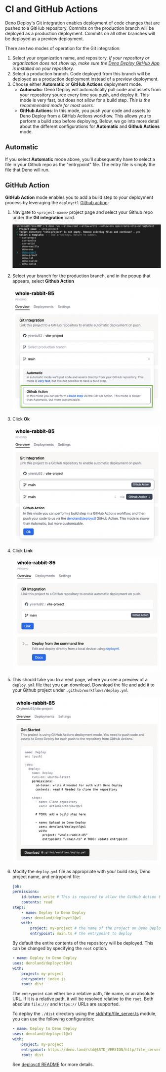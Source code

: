# CI and GitHub Actions

Deno Deploy's Git integration enables deployment of code changes that are pushed
to a GitHub repository. Commits on the production branch will be deployed as a
production deployment. Commits on all other branches will be deployed as a
preview deployment.

There are two modes of operation for the Git integration:

1. Select your organization name, and repository. _If your repository or
   organization does not show up, make sure the [Deno Deploy GitHub App][ghapp]
   is installed on your repository._
2. Select a production branch. Code deployed from this branch will be deployed
   as a production deployment instead of a preview deployment.
3. Choose either **Automatic** or **GitHub Actions** deployment mode.
   - **Automatic**: Deno Deploy will automatically pull code and assets from
     your repository source every time you push, and deploy it. This mode is
     very fast, but does not allow for a build step. _This is the recommended
     mode for most users._
   - **GitHub Actions**: In this mode, you push your code and assets to Deno
     Deploy from a GitHub Actions workflow. This allows you to perform a build
     step before deploying. Below, we go into more detail about the different
     configurations for **Automatic** and **Github Actions** mode.

## Automatic

If you select **Automatic** mode above, you'll subsequently have to select a
file in your Github repo as the "entrypoint" file. The entry file is simply the
file that Deno will run.

## GitHub Action

**GitHub Action** mode enables you to add a build step to your deployment
process by leveraging the `deployctl` [Github action][deploy-action]:

1. Navigate to `<project-name>` project page and select your Github repo under
   the **Git integration** card.

   ![vite-project](../docs-images/vite-project.png)

2. Select your branch for the production branch, and in the popup that appears,
   select **Github Action**

   ![vite-branch](../docs-images/vite-branch.png)

3. Click **Ok**

   ![vite-ok](../docs-images/vite-ok.png)

4. Click **Link**

   ![vite-link](../docs-images/vite-link.png)

5. This should take you to a next page, where you see a preview of a
   `deploy.yml` file that you can download. Download the file and add it to your
   Github project under `.github/workflows/deploy.yml`

   ![vite-deploy-yaml](../docs-images/vite-deploy-yaml.png)

6. Modify the `deploy.yml` file as appropriate with your build step, Deno
   project name, and entrypoint file:

   ```yml
   job:
   permissions:
       id-token: write # This is required to allow the GitHub Action to authenticate with Deno Deploy.
       contents: read
   steps:
       - name: Deploy to Deno Deploy
       uses: denoland/deployctl@v1
       with:
           project: my-project # the name of the project on Deno Deploy
           entrypoint: main.ts # the entrypoint to deploy
   ```

   By default the entire contents of the repository will be deployed. This can
   be changed by specifying the `root` option.

   ```yml
   - name: Deploy to Deno Deploy
   uses: denoland/deployctl@v1
   with:
       project: my-project
       entrypoint: index.js
       root: dist
   ```

   The `entrypoint` can either be a relative path, file name, or an absolute
   URL. If it is a relative path, it will be resolved relative to the `root`.
   Both absolute `file:///` and `https://` URLs are supported.

   To deploy the `./dist` directory using the
   [std/http/file_server.ts][fileserver] module, you can use the following
   configuration:

   ```yml
   - name: Deploy to Deno Deploy
   uses: denoland/deployctl@v1
   with:
       project: my-project
       entrypoint: https://deno.land/std@$STD_VERSION/http/file_server.ts
       root: dist
   ```

   See
   [deployctl README](https://github.com/denoland/deployctl/blob/main/action/README.md)
   for more details.

[fileserver]: https://deno.land/std/http/file_server.ts
[ghapp]: https://github.com/apps/deno-deploy
[deploy-action]: https://github.com/denoland/deployctl/blob/main/action/README.md
